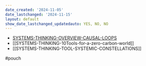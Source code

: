 ```yaml
---
date_created: '2024-11-05'
date_lastchanged: '2024-11-15'
layout: default
show_date_lastchanged_updatedauto: YES, NO, NO
---
```



- [SYSTEMS-THINKING-OVERVIEW-CAUSAL-LOOPS](SYSTEMS-THINKING-OVERVIEW-CAUSAL-LOOPS.md)
- [[SYSTEMS-THINKING-10Tools-for-a-zero-carbon-world]]
- [[SYSTEMS-THINKING-TOOL-SYSTEMIC-CONSTELLATIONS]]



#pouch